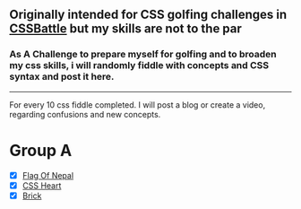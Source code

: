 ## Originally intended for CSS golfing challenges in [CSSBattle](cssbattle.dev) but my skills are not to the par
###  As A Challenge to prepare myself for golfing and to broaden my css skills, i will randomly fiddle with concepts and CSS syntax and post it here.
-----------------------------------------------
For every 10 css fiddle completed. I will post a blog or create a video, regarding confusions and new concepts.


# Group A
- [x] [Flag Of Nepal](https://jsfiddle.net/gmaashish/xb83dnjp/2/)
- [x] [CSS Heart](https://jsfiddle.net/gmaashish/xzoes6j4/1/)
- [x] [Brick](https://jsfiddle.net/gmaashish/465cwfab/)
